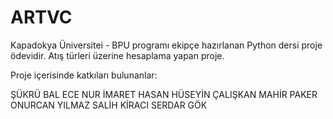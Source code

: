 # ARTVC
Kapadokya Üniversitei - BPU programı ekipçe hazırlanan Python dersi proje ödevidir. Atış türleri üzerine hesaplama yapan proje.

Proje içerisinde katkıları bulunanlar:

ŞÜKRÜ BAL
ECE NUR İMARET
HASAN HÜSEYİN ÇALIŞKAN
MAHİR PAKER
ONURCAN YILMAZ
SALİH KİRACI
SERDAR GÖK
